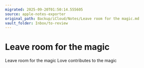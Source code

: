 ```yaml
---
migrated: 2025-09-20T01:50:14.555605
source: apple-notes-exporter
original_path: Backup/iCloud/Notes/Leave room for the magic.md
vault_folder: Inbox/to-review
---
```

# Leave room for the magic

Leave room for the magic 
Love contributes to the magic
